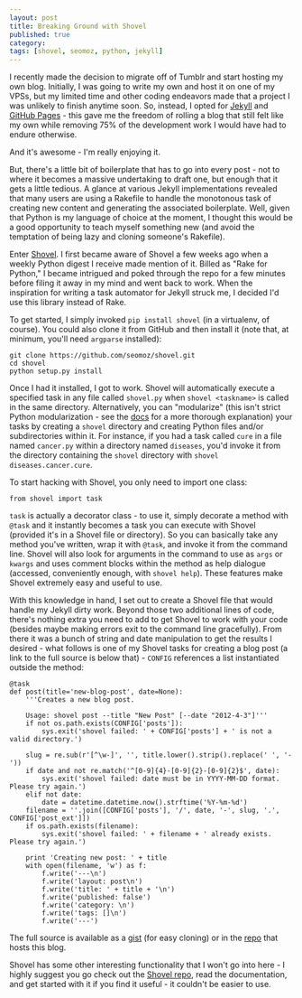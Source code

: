 ```yaml
---
layout: post
title: Breaking Ground with Shovel
published: true
category: 
tags: [shovel, seomoz, python, jekyll]
---
```


I recently made the decision to migrate off of Tumblr and start hosting my own blog. Initially, I was going to write my own and host it on one of my VPSs, but my limited time and other coding endeavors made that a project I was unlikely to finish anytime soon. So, instead, I opted for [Jekyll](https://github.com/mojombo/jekyll) and [GitHub Pages](http://pages.github.com) - this gave me the freedom of rolling a blog that still felt like my own while removing 75% of the development work I would have had to endure otherwise.

And it's awesome - I'm really enjoying it.

But, there's a little bit of boilerplate that has to go into every post - not to where it becomes a massive undertaking to draft one, but enough that it gets a little tedious. A glance at various Jekyll implementations revealed that many users are using a Rakefile to handle the monotonous task of creating new content and generating the associated boilerplate. Well, given that Python is my language of choice at the moment, I thought this would be a good opportunity to teach myself something new (and avoid the temptation of being lazy and cloning someone's Rakefile).

Enter [Shovel](https://github.com/seomoz/shovel). I first became aware of Shovel a few weeks ago when a weekly Python digest I receive made mention of it. Billed as "Rake for Python," I became intrigued and poked through the repo for a few minutes before filing it away in my mind and went back to work. When the inspiration for writing a task automator for Jekyll struck me, I decided I'd use this library instead of Rake.

To get started, I simply invoked `pip install shovel` (in a virtualenv, of course). You could also clone it from GitHub and then install it (note that, at minimum, you'll need `argparse` installed):

	git clone https://github.com/seomoz/shovel.git
	cd shovel
	python setup.py install

Once I had it installed, I got to work. Shovel will automatically execute a specified task in any file called `shovel.py` when `shovel <taskname>` is called in the same directory. Alternatively, you can "modularize" (this isn't strict Python modularization - see the [docs](https://github.com/seomoz/shovel/blob/master/README.md) for a more thorough explanation) your tasks by creating a `shovel` directory and creating Python files and/or subdirectories within it. For instance, if you had a task called `cure` in a file named `cancer.py` within a directory named `diseases`, you'd invoke it from the directory containing the `shovel` directory with `shovel diseases.cancer.cure`.

To start hacking with Shovel, you only need to import one class:

	from shovel import task
	
`task` is actually a decorator class - to use it, simply decorate a method with `@task` and it instantly becomes a task you can execute with Shovel (provided it's in a Shovel file or directory). So you can basically take any method you've written, wrap it with `@task`, and invoke it from the command line. Shovel will also look for arguments in the command to use as `args` or `kwargs` and uses comment blocks within the method as help dialogue (accessed, conveniently enough, with `shovel help`). These features make Shovel extremely easy and useful to use.

With this knowledge in hand, I set out to create a Shovel file that would handle my Jekyll dirty work. Beyond those two additional lines of code, there's nothing extra you need to add to get Shovel to work with your code (besides maybe making errors exit to the command line gracefully). From there it was a bunch of string and date manipulation to get the results I desired - what follows is one of my Shovel tasks for creating a blog post (a link to the full source is below that) - `CONFIG` references a list instantiated outside the method:
	
	@task
	def post(title='new-blog-post', date=None):
		'''Creates a new blog post.

		Usage: shovel post --title "New Post" [--date "2012-4-3"]'''
		if not os.path.exists(CONFIG['posts']):
			sys.exit('shovel failed: ' + CONFIG['posts'] + ' is not a valid directory.')

		slug = re.sub(r'[^\w-]', '', title.lower().strip().replace(' ', '-'))
		if date and not re.match('^[0-9]{4}-[0-9]{2}-[0-9]{2}$', date):
			sys.exit('shovel failed: date must be in YYYY-MM-DD format. Please try again.')
		elif not date:
			date = datetime.datetime.now().strftime('%Y-%m-%d')
		filename = ''.join([CONFIG['posts'], '/', date, '-', slug, '.', CONFIG['post_ext']])
		if os.path.exists(filename):
			sys.exit('shovel failed: ' + filename + ' already exists. Please try again.')

		print 'Creating new post: ' + title
		with open(filename, 'w') as f:
			f.write('---\n')
			f.write('layout: post\n')
			f.write('title: ' + title + '\n')
			f.write('published: false')
			f.write('category: \n')
			f.write('tags: []\n')
			f.write('---')

The full source is available as a [gist](https://gist.github.com/2348706) (for easy cloning) or in the [repo](https://github.com/toddward/toddward.github.com/blob/master/shovel.py) that hosts this blog.

Shovel has some other interesting functionality that I won't go into here - I highly suggest you go check out the [Shovel repo](https://github.com/seomoz/shovel), read the documentation, and get started with it if you find it useful - it couldn't be easier to use.